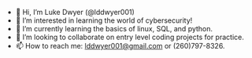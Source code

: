 - 👋 Hi, I’m Luke Dwyer (@lddwyer001)
- 👀 I’m interested in learning the world of cybersecurity!
- 🌱 I’m currently learning the basics of linux, SQL, and python.
- 💞️ I’m looking to collaborate on entry level coding projects for practice.
- 📫 How to reach me: lddwyer001@gmail.com or (260)797-8326.

<!---
lddwyer001/lddwyer001 is a ✨ special ✨ repository because its `README.md` (this file) appears on your GitHub profile.
You can click the Preview link to take a look at your changes.
--->

